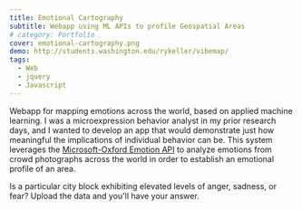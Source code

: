 ```yaml
---
title: Emotional Cartography
subtitle: Webapp using ML APIs to profile Geospatial Areas
# category: Portfolio
cover: emotional-cartography.png
demo: http://students.washington.edu/rykeller/vibemap/
tags:
  - Web
  - jquery
  - Javascript
---
```


Webapp for mapping emotions across the world, based on applied machine learning. I was a microexpression behavior analyst in my prior research days, and I wanted to develop an app that would demonstrate just how meaningful the implications of individual behavior can be. This system leverages the [Microsoft-Oxford Emotion API](https://www.microsoft.com/cognitive-services/en-us/emotion-api/documentation) to analyze emotions from crowd photographs across the world in order to establish an emotional profile of an area.

Is a particular city block exhibiting elevated levels of anger, sadness, or fear? Upload the data and you'll have your answer.
